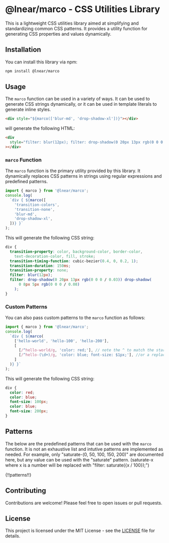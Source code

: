 # @lnear/marco - CSS Utilities Library

This is a lightweight CSS utilities library aimed at simplifying and standardizing common CSS patterns. It provides a utility function for generating CSS properties and values dynamically.

## Installation

You can install this library via npm:

```bash
npm install @lnear/marco
```

## Usage

The `marco` function can be used in a variety of ways. It can be used to generate CSS strings dynamically, or it can be used in template literals to generate inline styles.

```html
<div style="${marco(['blur-md', 'drop-shadow-xl'])}"></div>
```

will generate the following HTML:

```html
<div
  style="filter: blur(12px); filter: drop-shadow(0 20px 13px rgb(0 0 0 / 0.03)) drop-shadow(0 8px 5px rgb(0 0 0 / 0.08));"
></div>
```

### `marco` Function

The `marco` function is the primary utility provided by this library. It dynamically replaces CSS patterns in strings using regular expressions and predefined patterns.

```javascript
import { marco } from '@lnear/marco';
console.log(
  `div { ${marco([
    'transition-colors',
    'transition-none',
    'blur-md',
    'drop-shadow-xl',
  ])} }`
);
```

This will generate the following CSS string:

```css
div {
  transition-property: color, background-color, border-color,
    text-decoration-color, fill, stroke;
  transition-timing-function: cubic-bezier(0.4, 0, 0.2, 1);
  transition-duration: 150ms;
  transition-property: none;
  filter: blur(12px);
  filter: drop-shadow(0 20px 13px rgb(0 0 0 / 0.03)) drop-shadow(
      0 8px 5px rgb(0 0 0 / 0.08)
    );
}
```

### Custom Patterns

You can also pass custom patterns to the `marco` function as follows:

```javascript
import { marco } from '@lnear/marco';
console.log(
  `div { ${marco(
    ['hello-world', 'hello-100', 'hello-200'],
    [
      [/^hello-world/g, 'color: red;'], // note the ^ to match the start of the string and g to match all occurences
      [/^hello-(\d+)/g, 'color: blue; font-size: $1px;'], //or a replacer cb according to string.replace
    ]
  )} }`
);
```

This will generate the following CSS string:

```css
div {
  color: red;
  color: blue;
  font-size: 100px;
  color: blue;
  font-size: 200px;
}
```

## Patterns

The below are the predefined patterns that can be used with the `marco` function. It is not an exhaustive list and intutive patterns are implemented as needed.
For example, only "saturate-(0, 50, 100, 150, 200)" are documented here, but any value can be used with the "saturate" pattern. (saturate-x where x is a number will be replaced with "filter: saturate({x / 100});")

{!!patterns!!}

## Contributing

Contributions are welcome! Please feel free to open issues or pull requests.

## License

This project is licensed under the MIT License - see the [LICENSE](LICENSE) file for details.

